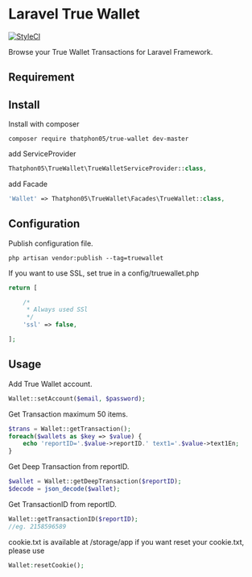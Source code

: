 # Laravel True Wallet 

[![StyleCI](https://styleci.io/repos/89118109/shield?branch=master)](https://styleci.io/repos/89118109)

Browse your True Wallet Transactions for Laravel Framework.

## Requirement


## Install

Install with composer
```
composer require thatphon05/true-wallet dev-master
```
add ServiceProvider
```php
Thatphon05\TrueWallet\TrueWalletServiceProvider::class,
```
add Facade
```php
'Wallet' => Thatphon05\TrueWallet\Facades\TrueWallet::class,
```
## Configuration
Publish configuration file.
```
php artisan vendor:publish --tag=truewallet
```
If you want to use SSL, set true in a config/truewallet.php
```php
return [

    /*
     * Always used SSl
     */
    'ssl' => false,

];
```
## Usage
Add True Wallet account.
```php
Wallet::setAccount($email, $password);
```
Get Transaction maximum 50 items.
```php
$trans = Wallet::getTransaction();
foreach($wallets as $key => $value) {
    echo 'reportID='.$value->reportID.' text1='.$value->text1En;
}
```
Get Deep Transaction from reportID.
```php
$wallet = Wallet::getDeepTransaction($reportID);
$decode = json_decode($wallet);
```
Get TransactionID from reportID.
```php
Wallet::getTransactionID($reportID);
//eg. 2158596589
```
cookie.txt is available at /storage/app if you want reset your cookie.txt, please use
```php
Wallet:resetCookie();
```


